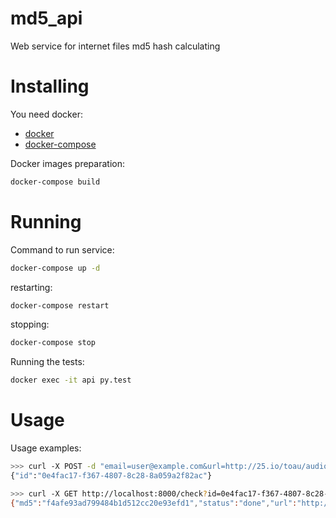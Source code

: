 md5_api
============
Web service for internet files md5 hash calculating  

Installing
============
You need docker:
* [docker](https://docs.docker.com/install/)
* [docker-compose](https://docs.docker.com/compose/install/)

Docker images preparation:

```sh
docker-compose build
```

Running
============
Command to run service:
```sh
docker-compose up -d
```

restarting:
```sh
docker-compose restart
```

stopping:
```sh
docker-compose stop
```


Running the tests:
```sh
docker exec -it api py.test
```

Usage
============

Usage examples:
```sh
>>> curl -X POST -d "email=user@example.com&url=http://25.io/toau/audio/sample.txt" http://localhost:8000/submit
{"id":"0e4fac17-f367-4807-8c28-8a059a2f82ac"}

>>> curl -X GET http://localhost:8000/check?id=0e4fac17-f367-4807-8c28-8a059a2f82ac
{"md5":"f4afe93ad799484b1d512cc20e93efd1","status":"done","url":"http://25.io/toau/audio/sample.txt"}
```


